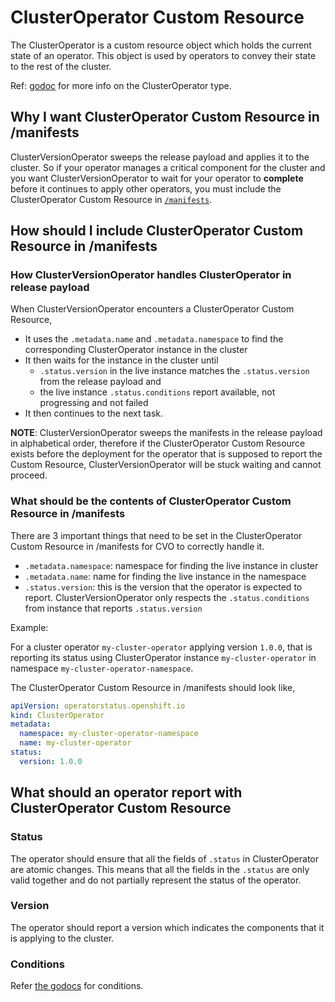 # ClusterOperator Custom Resource

The ClusterOperator is a custom resource object which holds the current state of an operator. This object is used by operators to convey their state to the rest of the cluster.

Ref: [godoc](https://godoc.org/github.com/openshift/api/config/v1#ClusterOperator) for more info on the ClusterOperator type.

## Why I want ClusterOperator Custom Resource in /manifests

ClusterVersionOperator sweeps the release payload and applies it to the cluster. So if your operator manages a critical component for the cluster and you want ClusterVersionOperator to wait for your operator to **complete** before it continues to apply other operators, you must include the ClusterOperator Custom Resource in [`/manifests`](operators.md#what-do-i-put-in-manifests).

## How should I include ClusterOperator Custom Resource in /manifests

### How ClusterVersionOperator handles ClusterOperator in release payload

When ClusterVersionOperator encounters a ClusterOperator Custom Resource,

- It uses the `.metadata.name` and `.metadata.namespace` to find the corresponding ClusterOperator instance in the cluster
- It then waits for the instance in the cluster until
  - `.status.version` in the live instance matches the `.status.version` from the release payload and
  - the live instance `.status.conditions` report available, not progressing and not failed
- It then continues to the next task.

**NOTE**: ClusterVersionOperator sweeps the manifests in the release payload in alphabetical order, therefore if the ClusterOperator Custom Resource exists before the deployment for the operator that is supposed to report the Custom Resource, ClusterVersionOperator will be stuck waiting and cannot proceed.

### What should be the contents of ClusterOperator Custom Resource in /manifests

There are 3 important things that need to be set in the ClusterOperator Custom Resource in /manifests for CVO to correctly handle it.

- `.metadata.namespace`: namespace for finding the live instance in cluster
- `.metadata.name`: name for finding the live instance in the namespace
- `.status.version`: this is the version that the operator is expected to report. ClusterVersionOperator only respects the `.status.conditions` from instance that reports `.status.version`

Example:

For a cluster operator `my-cluster-operator` applying version `1.0.0`, that is reporting its status using ClusterOperator instance `my-cluster-operator` in namespace `my-cluster-operator-namespace`.

The ClusterOperator Custom Resource in /manifests should look like,

```yaml
apiVersion: operatorstatus.openshift.io
kind: ClusterOperator
metadata:
  namespace: my-cluster-operator-namespace
  name: my-cluster-operator
status:
  version: 1.0.0
```

## What should an operator report with ClusterOperator Custom Resource

### Status

The operator should ensure that all the fields of `.status` in ClusterOperator are atomic changes. This means that all the fields in the `.status` are only valid together and do not partially represent the status of the operator.

### Version

The operator should report a version which indicates the components that it is applying to the cluster.

### Conditions

Refer [the godocs](https://godoc.org/github.com/openshift/api/config/v1#ClusterStatusConditionType) for conditions.
